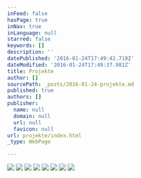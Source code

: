 ```yaml
---
inFeed: false
hasPage: true
inNav: true
inLanguage: null
starred: false
keywords: []
description: ''
datePublished: '2016-01-24T17:49:42.719Z'
dateModified: '2016-01-24T17:49:37.981Z'
title: Projekte
author: []
sourcePath: _posts/2016-01-24-projekte.md
published: true
authors: []
publisher:
  name: null
  domain: null
  url: null
  favicon: null
url: projekte/index.html
_type: WebPage

---
```

![](https://the-grid-user-content.s3-us-west-2.amazonaws.com/385175e5-9529-4c63-80cb-df4cf8c14962.jpg)
![](https://the-grid-user-content.s3-us-west-2.amazonaws.com/46053192-06de-43a8-ba77-07af74fb6aff.jpg)
![](https://the-grid-user-content.s3-us-west-2.amazonaws.com/de073a63-f890-4a8e-886e-572ac1f08116.jpg)
![](https://the-grid-user-content.s3-us-west-2.amazonaws.com/9351d819-563c-4bd7-8ff8-9f4cd5888d88.jpg)
![](https://the-grid-user-content.s3-us-west-2.amazonaws.com/93896881-a467-4430-8274-725109d62109.jpg)
![](https://the-grid-user-content.s3-us-west-2.amazonaws.com/1b39d356-267e-45b4-9918-ac8b94c0bedd.jpg)
![](https://the-grid-user-content.s3-us-west-2.amazonaws.com/462feec9-abdb-4f36-b8d0-01c3e2561bec.jpg)
![](https://the-grid-user-content.s3-us-west-2.amazonaws.com/79ca86eb-ac65-485a-9e0e-7257df6535af.jpg)